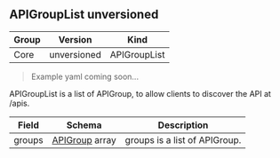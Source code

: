## APIGroupList unversioned

Group        | Version     | Kind
------------ | ---------- | -----------
Core | unversioned | APIGroupList

> Example yaml coming soon...



APIGroupList is a list of APIGroup, to allow clients to discover the API at /apis.



Field        | Schema     | Description
------------ | ---------- | -----------
groups | [APIGroup](#apigroup-unversioned) array | groups is a list of APIGroup.

